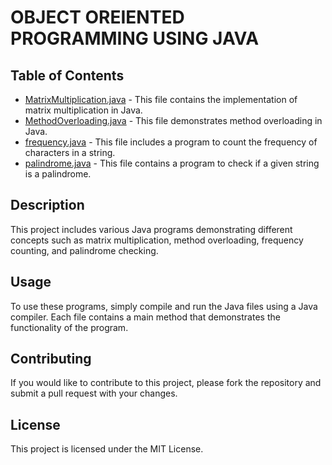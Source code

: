 <!DOCTYPE html>
<html lang="en">
<head>
    <meta charset="UTF-8">
    <meta name="viewport" content="width=device-width, initial-scale=1.0">
    
</head>
<body>
    <h1>OBJECT OREIENTED PROGRAMMING USING JAVA</h1>
    <h2>Table of Contents</h2>
    <ul>
        <li><a href="./MatrixMultiplication.java">MatrixMultiplication.java</a> - This file contains the implementation of matrix multiplication in Java.</li>
        <li><a href="./MethodOverloading.java">MethodOverloading.java</a> - This file demonstrates method overloading in Java.</li>
        <li><a href="./frequency.java">frequency.java</a> - This file includes a program to count the frequency of characters in a string.</li>
        <li><a href="./palindrome.java">palindrome.java</a> - This file contains a program to check if a given string is a palindrome.</li>
    </ul>
    <h2>Description</h2>
    <p>This project includes various Java programs demonstrating different concepts such as matrix multiplication, method overloading, frequency counting, and palindrome checking.</p>
    <h2>Usage</h2>
    <p>To use these programs, simply compile and run the Java files using a Java compiler. Each file contains a main method that demonstrates the functionality of the program.</p>
    <h2>Contributing</h2>
    <p>If you would like to contribute to this project, please fork the repository and submit a pull request with your changes.</p>
    <h2>License</h2>
    <p>This project is licensed under the MIT License.</p>
</body>
</html>
